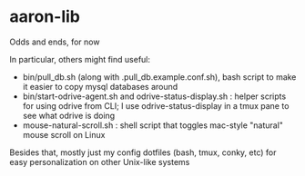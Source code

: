 # aaron-lib
Odds and ends, for now

In particular, others might find useful:
- bin/pull_db.sh (along with .pull_db.example.conf.sh), bash script to make it easier to copy mysql databases around
- bin/start-odrive-agent.sh and odrive-status-display.sh :
  helper scripts for using odrive from CLI; I use odrive-status-display in a tmux pane to see what odrive is doing 
- mouse-natural-scroll.sh : shell script that toggles mac-style "natural" mouse scroll on Linux

Besides that, mostly just my config dotfiles (bash, tmux, conky, etc) for easy personalization on other Unix-like systems
